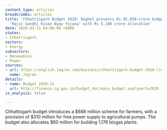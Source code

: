 ```yaml
---
content_type: articles
breadcrumbs: articles
title: 'Chhattisgarh Budget 2020: Baghel presents Rs 95,650-crore budget, announces
  ‘Rajiv Gandhi Kisan Nyay Yojana’ with Rs 5,100 crore allocation'
date: 2020-03-11 04:00:00 +0000
states:
- Chhattisgarh
sectors:
- Energy
subsectors:
- Renewables
- Power
sources:
- url: https://english.jagran.com/business/chhattisgarh-budget-2020-live-updates-bhupesh-baghel-finance-minister-congress-bjp-chhattisgarh-legislative-assembly-10009337
  name: Jagran
details:
- name: Budget 2020-21
  url: http://finance.cg.gov.in/budget_doc/main_budget.asp?year1=2020
is_analysis: false

---
```

Chhattisgarh budget introduces a $688 million scheme for farmers, with a provision of $310 million for free power supply to agricultural pumps. The budget also allocates $60 million for building 1,176 biogas plants.